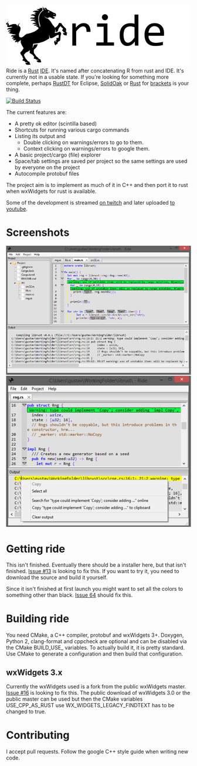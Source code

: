 ![screenshot](gfx/logo/256text.png)
Ride is a [Rust](http://www.rust-lang.org/) [IDE](https://en.wikipedia.org/wiki/Integrated_development_environment). It's named after concatenating R from rust and IDE. It's currently not in a usable state.
If you're looking for something more complete, perhaps [RustDT](http://rustdt.github.io/) for Eclipse, [SolidOak](https://github.com/oakes/SolidOak) or [Rust](https://github.com/rrandom/Brackets-Rust-IDE/) for [brackets](http://brackets.io/) is your thing.

[![Build Status](https://travis-ci.org/madeso/ride.svg)](https://travis-ci.org/madeso/ride)

The current features are:

* A pretty ok editor (scintilla based)
* Shortcuts for running various cargo commands
* Listing its output and
	- Double clicking on warnings/errors to go to them.
	- Context clicking on warnings/errors to google them.
* A basic project/cargo (file) explorer
* Space/tab settings are saved per project so the same settings are used by everyone on the project
* Autocompile protobuf files

The project aim is to implement as much of it in C++ and then port it to rust when wxWidgets for rust is available.

Some of the development is streamed [on twitch](http://www.twitch.tv/imadesome) and later uploaded [to youtube](https://www.youtube.com/playlist?list=PLLZf3o2GDQ_hHiXd_xqL_ShzGcU44WMi3).

# Screenshots
![screenshot](gfx/screenshots/3.png)
![screenshot](gfx/screenshots/2.png)

# Getting ride
This isn't finished. Eventually there should be a installer here, but that isn't finished. [Issue #13](https://github.com/madeso/ride/issues/13) is looking to fix this. If you want to try it, you need to download the source and build it yourself.

Since it isn't finished at first launch you might want to set all the colors to something other than black. [Issue 64](https://github.com/madeso/ride/issues/64) should fix this.

# Building ride
You need CMake, a C++ compiler, protobuf and wxWidgets 3+. Doxygen, Python 2, clang-format and cppcheck are optional and can be disabled via the CMake BUILD_USE_ variables. To actually build it, it is pretty standard. Use CMake to generate a configuration and then build that configuration.

## wxWidgets 3.x
Currently the wxWidgets used is a fork from the public wxWidgets master. [Issue #16](https://github.com/madeso/ride/issues/16) is looking to fix this. The public download of wxWidgets 3.0 or the public master can be used but then the CMake variables USE_CPP_AS_RUST use WX_WIDGETS_LEGACY_FINDTEXT has to be changed to true.

# Contributing
I accept pull requests. Follow the google C++ style guide when writing new code.
